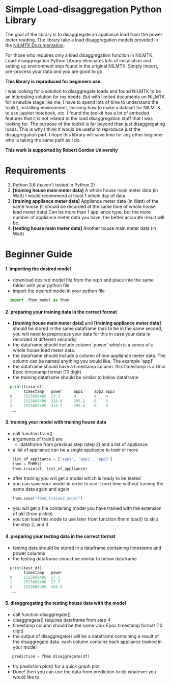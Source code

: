 # Simple Load-disaggregation Python Library

The goal of the library is to disaggregate an appliance load from the power meter reading. The library take a load disaggregation models provided in the [NILMTK Documentation](https://github.com/nilmtk/nilmtk/tree/master/docs/manual).

For those who requires only a load disaggregation function in NILMTK, Load-disaggregation Python Library eliminates lots of installation and setting up environment step found in the original NILMTK. Simply import, pre-process your data and you are good to go.

**This library is reproduced for beginners use.**

I was looking for a solution to disaggregate loads and found NILMTK to be an interesting solution for my needs. But with limited documents on NILMTK for a newbie stage like me, I have to spend lots of time to understand the toolkit, installing environment, learning how to make a dataset for NILMTK, to use jupyter notebook, etc. I found the toolkit has a lot of embeded features that it is not related to the load disaggregation stuff that I was looking for. The purpose of the toolkit is far beyond than just disaggregating loads. This is why I think it would be useful to reproduce just the disaggregation part. I hope this library will save time for any other beginner who is taking the same path as I do.

**This work is supported by Robert Gordon University**

# Requirements
1. Python 3.6 (haven't tested in Python 2)
2. **[training house main meter data]** A whole house main meter data (in Watt)
  I would recommend at least 1 whole day of data
3. **[training appliance meter data]** Appliance meter data (in Watt) of the same house (it should be recorded at the same time of whole house load meter data)
  Can be more than 1 appliance type, but the more number of appliance meter data you have, the better accurate result will be.
4. **[testing house main meter data]** Another house main meter data (in Watt)

# Beginner Guide
#### 1. importing the desired model
  - download desired model file from the repo and place into the same folder with your python file
  - import the desired model in your python file
  
```python
  import .fhmm_model as fhmm
```

#### 2. preparing your training data in the correct format
  - **[training house main meter data]** and **[training appliance meter data]** should be stored in the same dataframe (has to be in the same second, you will need to preprocess your data for this in case your data is recorded at different seconds)
  - the dataframe should include column 'power' which is a series of a whole house load meter data.
  - the dataframe should include a column of one appliance meter data. The column can be named anything you would like. The example 'app1'
  - the dataframe should have a timestamp column. this timestamp is a Unix Epoc timestamp format (10 digit)
  - the training dataframe should be similar to below dataframe
```python
  print(train_df)
        timestamp   power     app1     app2	app3
  0     1525689485  23.3      0        0	0
  1     1525689490  318.4     295.1    0	0
  2     1525689495  318.7     295.4    0	0
  ...
```


#### 3. training your model with training house data
  - call function train()
  - arguments of train() are
    - dataframe from previous step (step 2) and a list of appliance
  - a list of appliance can be a single appliance to train or more

```python
   list_of_appliance = ['app1', 'app2', 'app3']
   fhmm = FHMM()
   fhmm.train(df, list_of_appliance)
```
  - after training you will get a model which is ready to be tested
  - you can save your model in order to use it next time without training the same data again and again

```python
   fhmm.save("fhmm_trained_model")
```

  - you will get a file containing model you have trained with the extension of pkl (from pickle)
  - you can load this mode to use later from function fhmm.load() to skip the step 2, and 3
  
  
#### 4. preparing your testing data in the correct format  
  - testing data should be stored in a dataframe containing timestamp and power columns
  - the testing dataframe should be similar to below dataframe
  
```python
  print(test_df)
        timestamp   power
  0     1525689485  27.5
  1     1525689490  27.7
  2     1525689495  328.2
  ...
```
 
 
#### 5. disaggregating the testing house data with the model
  - call function disaggregate()
  - disaggregate() requires dataframe from step 4 
  - timestamp column should be the same Unix Epoc timestamp format (10 digit)
  - the output of disaggregate() will be a dataframe containing a result of the disaggregate data. each column contains each appliance trained in your model
  
```python
   prediction = fhmm.disaggregate(df)
```
  - try prediction.plot() for a quick graph plot
  - Done! then you can use the data from prediction to do whatever you would like to
